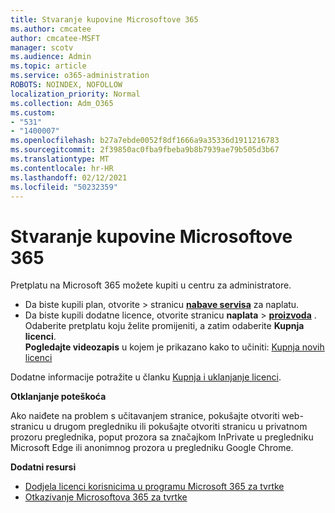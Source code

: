 ```yaml
---
title: Stvaranje kupovine Microsoftove 365
ms.author: cmcatee
author: cmcatee-MSFT
manager: scotv
ms.audience: Admin
ms.topic: article
ms.service: o365-administration
ROBOTS: NOINDEX, NOFOLLOW
localization_priority: Normal
ms.collection: Adm_O365
ms.custom:
- "531"
- "1400007"
ms.openlocfilehash: b27a7ebde0052f8df1666a9a35336d1911216783
ms.sourcegitcommit: 2f39850ac0fba9fbeba9b8b7939ae79b505d3b67
ms.translationtype: MT
ms.contentlocale: hr-HR
ms.lasthandoff: 02/12/2021
ms.locfileid: "50232359"
---
```

# <a name="how-to-make-a-microsoft-365-purchase"></a>Stvaranje kupovine Microsoftove 365

Pretplatu na Microsoft 365 možete kupiti u centru za administratore.
  
- Da biste kupili plan, otvorite  \> stranicu **[nabave servisa](https://go.microsoft.com/fwlink/p/?linkid=868433)** za naplatu.
- Da biste kupili dodatne licence, otvorite stranicu **naplata** \> **[proizvoda](https://go.microsoft.com/fwlink/p/?linkid=842054)** . Odaberite pretplatu koju želite promijeniti, a zatim odaberite **Kupnja licenci**. \
**Pogledajte videozapis** u kojem je prikazano kako to učiniti: [Kupnja novih licenci](https://go.microsoft.com/fwlink/p/?linkid=2154857)
  
Dodatne informacije potražite u članku [Kupnja i uklanjanje licenci](https://docs.microsoft.com/microsoft-365/commerce/licenses/buy-licenses).

**Otklanjanje poteškoća**

Ako naiđete na problem s učitavanjem stranice, pokušajte otvoriti web-stranicu u drugom pregledniku ili pokušajte otvoriti stranicu u privatnom prozoru preglednika, poput prozora sa značajkom InPrivate u pregledniku Microsoft Edge ili anonimnog prozora u pregledniku Google Chrome.

**Dodatni resursi**
  
- [Dodjela licenci korisnicima u programu Microsoft 365 za tvrtke](https://docs.microsoft.com/microsoft-365/admin/add-users/add-users)
- [Otkazivanje Microsoftova 365 za tvrtke](https://docs.microsoft.com/microsoft-365/commerce/subscriptions/cancel-your-subscription)